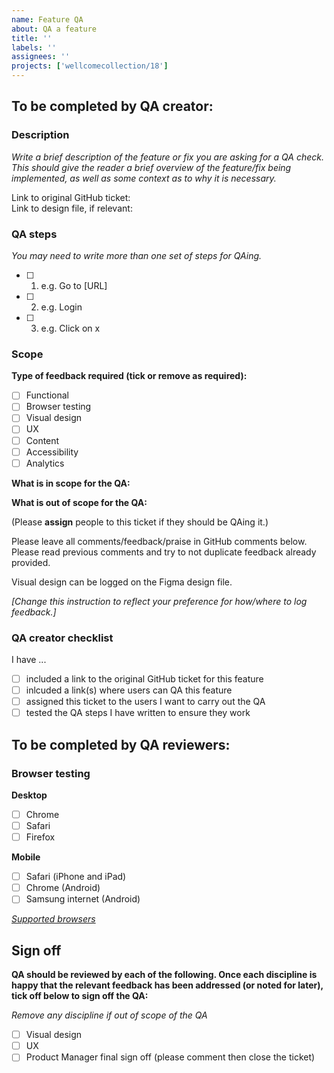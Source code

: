 ```yaml
---
name: Feature QA
about: QA a feature
title: ''
labels: ''
assignees: ''
projects: ['wellcomecollection/18']
---
```


## To be completed by QA creator:
<!-- Complete/delete as appropriate -->
### Description
*Write a brief description of the feature or fix you are asking for a QA check. This should give the reader a brief overview of the feature/fix being implemented, as well as some context as to why it is necessary.*

Link to original GitHub ticket: <!-- Add link here --><br>
Link to design file, if relevant: <!-- Add link here -->

### QA steps
*You may need to write more than one set of steps for QAing.*
- [ ] 1. e.g. Go to [URL]
- [ ] 2. e.g. Login
- [ ] 3. e.g. Click on x

### Scope
**Type of feedback required (tick or remove as required):**
- [ ] Functional
- [ ] Browser testing
- [ ] Visual design
- [ ] UX
- [ ] Content
- [ ] Accessibility
- [ ] Analytics

**What is in scope for the QA:**

<!-- Enter details here -->

**What is out of scope for the QA:**

<!-- Make clear if there are things that will be done later or are not part of the QA -->

(Please **assign** people to this ticket if they should be QAing it.)

Please leave all comments/feedback/praise in GitHub comments below. Please read previous comments and try to not duplicate feedback already provided.

Visual design can be logged on the Figma design file.

*[Change this instruction to reflect your preference for how/where to log feedback.]*

### QA creator checklist

I have ...
- [ ] included a link to the original GitHub ticket for this feature
- [ ] inlcuded a link(s) where users can QA this feature
- [ ] assigned this ticket to the users I want to carry out the QA
- [ ] tested the QA steps I have written to ensure they work

## To be completed by QA reviewers:

### Browser testing
**Desktop**
- [ ] Chrome
- [ ] Safari
- [ ] Firefox

**Mobile**
- [ ] Safari (iPhone and iPad)
- [ ] Chrome (Android)
- [ ] Samsung internet (Android)

*[Supported browsers](https://app.gitbook.com/o/-LumfFcEMKx4gYXKAZTQ/s/DPDDj27NI2F2kPukWrC1/readme/front-end/front-end-principles#browser-device-support)*

## Sign off
**QA should be reviewed by each of the following. Once each discipline is happy that the relevant feedback has been addressed (or noted for later), tick off below to sign off the QA:**

*Remove any discipline if out of scope of the QA*
- [ ] Visual design
- [ ] UX
- [ ] Product Manager final sign off (please comment then close the ticket)
